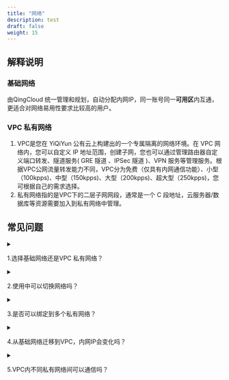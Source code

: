 ```yaml
---
title: "网络"
description: test
draft: false
weight: 15
---
```


## 解释说明

### 基础网络

由QingCloud 统一管理和规划，自动分配内网IP，同一账号同一**可用区**内互通，更适合对网络易用性要求比较高的用户。

### VPC 私有网络

1. VPC是您在 YiQiYun 公有云上构建出的一个专属隔离的网络环境。在 VPC 网络内，您可以自定义 IP 地址范围，创建子网，您也可以通过管理路由器自定义端口转发、隧道服务( GRE 隧道 、IPSec 隧道 )、VPN 服务等管理服务。根据VPC公网流量转发能力不同，VPC分为免费（仅具有内网通信功能）、小型（100kpps)、中型（150kpps)、大型（200kpps)、超大型（250kpps)，您可根据自己的需求选择。
2. 私有网络指的是VPC下的二层子网网段，通常是一个 C 段地址，云服务器/数据库等资源需要加入到私有网络中管理。

## 常见问题

<details>
<summary><p>
  1.选择基础网络还是VPC 私有网络？
  </p></summary>
<p>
  建议您使用vpc私有网络， 保证用户之间 100% 隔离，更加安全，并且可以配置端口转发、隧道、VPN服务，管理功能更强大。基础网络使用简单，默认内网互通，需要配置安全组跟其他用户隔离以提高安全性。
  </p>
</details>

<details>
<summary><p>
  2.使用中可以切换网络吗？
  </p></summary>
<p>
  可以，使用中您可以使用云服务器的切换私有网络功能绑定到改可用区下任何可用私有网络内。
  </p>
</details>

<details>
<summary><p>
  3.是否可以绑定到多个私有网络？
  </p></summary>
<p>
  可以，使用中您可以使用云服务器的切换私有网络功能绑定到改可用区下任何可用私有网络内。
  </p>
</details>

<details>
<summary><p>
  4.从基础网络迁移到VPC，内网IP会变化吗？
  </p></summary>
<p>
  会。由于基础网络和VPC划分子网网段的方式不一样，云服务器迁移后，内网IP会发生变化。
  </p>
</details>


<details>
<summary><p>
  5.VPC内不同私有网络间可以通信吗？
  </p></summary>
<p>
  一个VPC内的私有网络可以进行通信，不同VPC的子网默认不能进行通信，但可以通过隧道和边界路由器使不同VPC的子网连接。
  </p>
</details>




